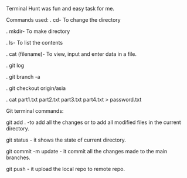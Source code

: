 Terminal Hunt was fun and easy task for me.

Commands used:
. cd- To change the directory

. mkdir- To make directory

. ls- To list the contents

. cat (filename)- To view, input and enter data in a file.

. git log 

. git branch -a

. git checkout origin/asia

. cat part1.txt part2.txt part3.txt part4.txt > password.txt

Git terminal commands:

git add . -to add all the changes or to add all modified files in the current directory.

git status - it shows the state of current directory.
 
git commit -m update - it commit all the changes made to the main branches.

git push - it upload the local repo to remote repo.
